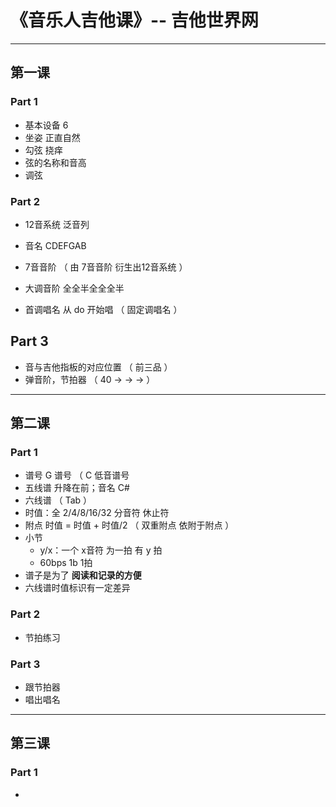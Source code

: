 # 《音乐人吉他课》-- 吉他世界网

---

## 第一课

### Part 1

- 基本设备 6
- 坐姿 正直自然
- 勾弦 挠痒
- 弦的名称和音高
- 调弦

### Part 2

- 12音系统 泛音列
- 音名 CDEFGAB

- 7音音阶 （ 由 7音音阶 衍生出12音系统 ）
- 大调音阶 全全半全全全半
- 首调唱名 从 do 开始唱 （ 固定调唱名 ）

## Part 3

- 音与吉他指板的对应位置 （ 前三品 ）
- 弹音阶，节拍器 （ 40 -> -> -> ）

---

## 第二课

### Part 1

- 谱号 G 谱号 （ C 低音谱号
- 五线谱 升降在前；音名 C#
- 六线谱 （ Tab ）
- 时值：全 2/4/8/16/32 分音符 休止符
- 附点 时值 = 时值 + 时值/2 （ 双重附点 依附于附点 ）
- 小节
  - y/x：一个 x音符 为一拍 有 y 拍
  - 60bps 1b 1拍
- 谱子是为了 __阅读和记录的方便__
- 六线谱时值标识有一定差异

### Part 2

- 节拍练习

### Part 3

- 跟节拍器
- 唱出唱名

---

## 第三课

### Part 1

- 